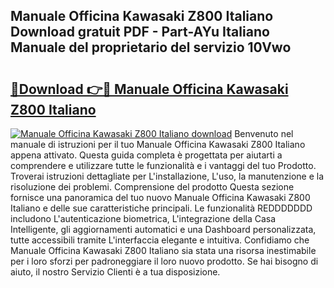 ## Manuale Officina Kawasaki Z800 Italiano Download gratuit PDF - Part-AYu Italiano Manuale del proprietario del servizio 10Vwo

# <h2><a href="http://dfc7w1q.blite.top/?on=Manuale+Officina+Kawasaki+Z800+Italiano">🔗Download 👉🔴 Manuale Officina Kawasaki Z800 Italiano</a></h2>

[![Manuale Officina Kawasaki Z800 Italiano download](https://i.imgur.com/lujVjoI.png)](http://dfc7w1q.blite.top/?on=Manuale+Officina+Kawasaki+Z800+Italiano)
Benvenuto nel manuale di istruzioni per il tuo Manuale Officina Kawasaki Z800 Italiano appena attivato. Questa guida completa è progettata per aiutarti a comprendere e utilizzare tutte le funzionalità e i vantaggi del tuo Prodotto. Troverai istruzioni dettagliate per L'installazione, L'uso, la manutenzione e la risoluzione dei problemi. Comprensione del prodotto Questa sezione fornisce una panoramica del tuo nuovo Manuale Officina Kawasaki Z800 Italiano e delle sue caratteristiche principali. Le funzionalità REDDDDDDD includono L'autenticazione biometrica, L'integrazione della Casa Intelligente, gli aggiornamenti automatici e una Dashboard personalizzata, tutte accessibili tramite L'interfaccia elegante e intuitiva. Confidiamo che Manuale Officina Kawasaki Z800 Italiano sia stata una risorsa inestimabile per i loro sforzi per padroneggiare il loro nuovo prodotto. Se hai bisogno di aiuto, il nostro Servizio Clienti è a tua disposizione.
